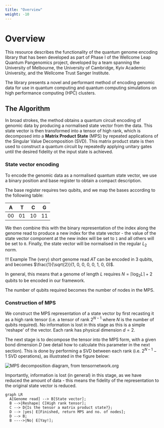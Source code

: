```yaml
---
title: "Overview"
weight: -10
---
```


# Overview

This resource describes the functionality of the quantum genome
encoding library that has been developed as part of Phase I of
the Wellcome Leap Quantum Pangenomics project, developed by a
team spanning the University of Melbourne, the University of
Cambridge, Kyiv Academic University, and the Wellcome Trust
Sanger Institute.

The library presents a novel and performant method of encoding
genomic data for use in quantum computing and quantum computing
simulations on high performance computing (HPC) clusters.

## The Algorithm

In broad strokes, the method obtains a quantum circuit encoding
of genomic data by producing a normalised state vector from the
data. This state vector is then transformed into a tensor of
high rank, which is decomposed into a **Matrix Product State** (MPS)
by repeated applications of the Singular Value Decomposition (SVD).
This matrix product state is then used to construct a quantum
circuit by repeatedly applying unitary gates until the desired
fidelity ot the input state is achieved.

### State vector encoding

To encode the genomic data as a normalised quantum state vector,
we use a binary position and base register to obtain a compact
description.

The base register requires two qubits, and we map the bases according
to the following table:

|  A |  T |  C |  G |
|----|----|----|----|
| 00 | 01 | 10 | 11 |

We then combine this with the binary representation of the index along
the genome read to produce a new index for the state vector - the value
of the state vector component at the new index will be set to `1` and
all others will be set to `0`. Finally, the state vector will be
normalised in the regular $L_2$ norm.

!!! Example
    The (very) short genome read $AT$ can be encoded in 3 qubits, and
    becomes $\frac{1}{\sqrt{2}}(1, 0, 0, 0, 0, 1, 0, 0)$.

In general, this means that a genome of length $L$ requires
$N = \lceil \log_2{L} \rceil + 2$ qubits to be encoded in our framework.

The number of qubits required becomes the number of nodes in the MPS.

### Construction of MPS

We construct the MPS representation of a state vector by first recasting
it as a high rank tensor (i.e. a tensor of rank $2^{N-1}$ where $N$ is the
number of qubits required). No information is lost in this stage as this
is a simple 'reshape' of the vector. Each rank has physical dimension
$d=2$.

The next stage is to decompose the tensor into the MPS form, with a given
bond dimension $D$ (we detail how to calculate this parameter in the next
section). This is done by performing a SVD between each rank (i.e. $2^{N-1}-1$
SVD operations), as illustrated in the figure below:

![MPS decomposition diagram, from [tensornetwork.org](https://tensornetwork.org/mps/mpstt_diagram.png)](https://tensornetwork.org/mps/mpstt_diagram.png)

Importantly, information is lost (in general) in this stage, as we have reduced
the amount of data - this means the fidelity of the representation to the
original state vector is reduced.

``` mermaid
graph LR
  A[Genome read] --> B[State vector];
  B -->|Reshape| C[High rank tensor];
  C --> D{Is the tensor a matrix product state?};
  D --> |yes| E[Finished, return MPS and no. of nodes];
  D --> B;
  B ---->|No| E[Yay!];
```

